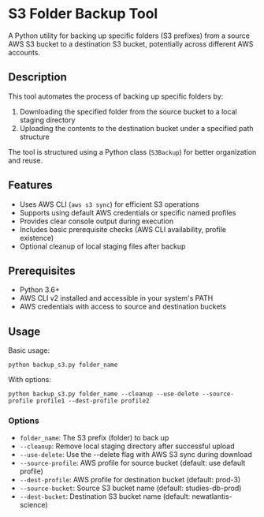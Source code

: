 # S3 Folder Backup Tool

A Python utility for backing up specific folders (S3 prefixes) from a source AWS S3 bucket to a destination S3 bucket, potentially across different AWS accounts.

## Description

This tool automates the process of backing up specific folders by:

1. Downloading the specified folder from the source bucket to a local staging directory
2. Uploading the contents to the destination bucket under a specified path structure

The tool is structured using a Python class (`S3Backup`) for better organization and reuse.

## Features

* Uses AWS CLI (`aws s3 sync`) for efficient S3 operations
* Supports using default AWS credentials or specific named profiles
* Provides clear console output during execution
* Includes basic prerequisite checks (AWS CLI availability, profile existence)
* Optional cleanup of local staging files after backup

## Prerequisites

* Python 3.6+
* AWS CLI v2 installed and accessible in your system's PATH
* AWS credentials with access to source and destination buckets

## Usage

Basic usage:
```
python backup_s3.py folder_name
```

With options:
```
python backup_s3.py folder_name --cleanup --use-delete --source-profile profile1 --dest-profile profile2
```

### Options

- `folder_name`: The S3 prefix (folder) to back up
- `--cleanup`: Remove local staging directory after successful upload
- `--use-delete`: Use the --delete flag with AWS S3 sync during download
- `--source-profile`: AWS profile for source bucket (default: use default profile)
- `--dest-profile`: AWS profile for destination bucket (default: prod-3)
- `--source-bucket`: Source S3 bucket name (default: studies-db-prod)
- `--dest-bucket`: Destination S3 bucket name (default: newatlantis-science)